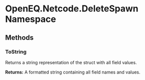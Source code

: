 ﻿# OpenEQ.Netcode.DeleteSpawn Namespace

## Methods

### ToString

Returns a string representation of the struct with all field values.

**Returns:** A formatted string containing all field names and values.


